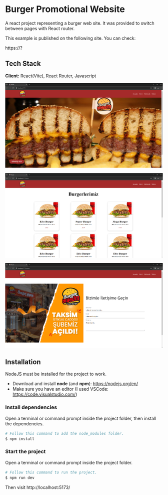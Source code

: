 # Burger Promotional Website

A react project representing a burger web site. It was provided to switch between pages with React router.

This example is published on the following site. You can check:

https://?

## Tech Stack

**Client:** React(Vite), React Router, Javascript

![alt text](public/screenshots/ss1.png?raw=true)

![alt text](public/screenshots/ss2.png?raw=true)

![alt text](public/screenshots/ss3.png?raw=true)

## Installation

NodeJS must be installed for the project to work.

- Download and install **node** (and **npm**): https://nodejs.org/en/
- Make sure you have an editor (I used VSCode: https://code.visualstudio.com/)

### Install dependencies

Open a terminal or command prompt inside the project folder, then install the dependencies.

```Bash
# Follow this command to add the node_modules folder.
$ npm install
```

### Start the project

Open a terminal or command prompt inside the project folder.

```Bash
# Follow this command to run the project.
$ npm run dev
```

Then visit http://localhost:5173/
